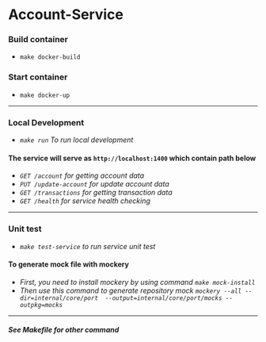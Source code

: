 # Account-Service
### Build container
- `make docker-build`  
### Start container
- `make docker-up`  
***
### Local Development
- *`make run` To run local development*  
#### The service will serve as `http://localhost:1400` which contain path below  
- *`GET /account` for getting account data*  
- *`PUT /update-account` for update account data*  
- *`GET /transactions` for getting transaction data*  
- *`GET /health` for service health checking*  
***
### Unit test  
- *`make test-service` to run service unit test*  
#### To generate mock file with mockery  
- *First, you need to install mockery by using command
`make mock-install`*  
- *Then use this command to generate repository mock 
`mockery --all --dir=internal/core/port  --output=internal/core/port/mocks --outpkg=mocks`*  
***
#### *See Makefile for other command*